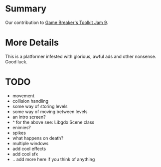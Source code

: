 # Summary
Our contribution to [Game Breaker's Toolkit Jam 9](https://itch.io/jam/game-breakers-toolkit-jam-9).

# More Details
This is a platformer infested with glorious, awful ads and other nonsense. Good luck.

# TODO
* movement
* collision handling
* some way of storing levels
* some way of moving between levels
* an intro screen?
* ^ for the above see: Libgdx Scene class
* enimies?
* spikes
* what happens on death?
* multiple windows
* add cool effects
* add cool sfx
* .. add more here if you think of anything
